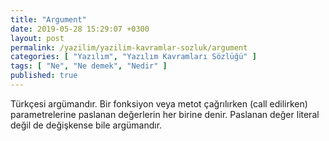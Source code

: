 ```yaml
---
title: "Argument"
date: 2019-05-28 15:29:07 +0300
layout: post
permalink: /yazilim/yazilim-kavramlar-sozluk/argument
categories: [ "Yazılım", "Yazılım Kavramları Sözlüğü" ]
tags: [ "Ne", "Ne demek", "Nedir" ]
published: true
---
```


Türkçesi argümandır. Bir fonksiyon veya metot çağrılırken (call edilirken) parametrelerine paslanan değerlerin her birine denir. Paslanan değer literal değil de değişkense bile argümandır.
